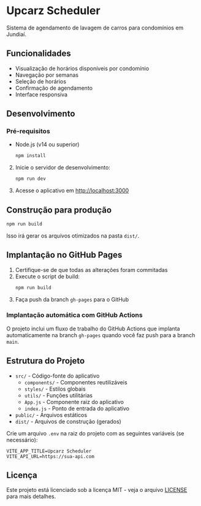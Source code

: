 # Upcarz Scheduler

Sistema de agendamento de lavagem de carros para condomínios em Jundiaí.

## Funcionalidades

- Visualização de horários disponíveis por condomínio
- Navegação por semanas
- Seleção de horários
- Confirmação de agendamento
- Interface responsiva

## Desenvolvimento

### Pré-requisitos

- Node.js (v14 ou superior)
   ```bash
   npm install
   ```

2. Inicie o servidor de desenvolvimento:
   ```bash
   npm run dev
   ```

3. Acesse o aplicativo em [http://localhost:3000](http://localhost:3000)

## Construção para produção

```bash
npm run build
```

Isso irá gerar os arquivos otimizados na pasta `dist/`.

## Implantação no GitHub Pages

1. Certifique-se de que todas as alterações foram commitadas
2. Execute o script de build:
   ```bash
   npm run build
   ```
3. Faça push da branch `gh-pages` para o GitHub

### Implantação automática com GitHub Actions

O projeto inclui um fluxo de trabalho do GitHub Actions que implanta automaticamente na branch `gh-pages` quando você faz push para a branch `main`.

## Estrutura do Projeto

- `src/` - Código-fonte do aplicativo
  - `components/` - Componentes reutilizáveis
  - `styles/` - Estilos globais
  - `utils/` - Funções utilitárias
  - `App.js` - Componente raiz do aplicativo
  - `index.js` - Ponto de entrada do aplicativo
- `public/` - Arquivos estáticos
- `dist/` - Arquivos de construção (gerados)

Crie um arquivo `.env` na raiz do projeto com as seguintes variáveis (se necessário):

```
VITE_APP_TITLE=Upcarz Scheduler
VITE_API_URL=https://sua-api.com
```

## Licença

Este projeto está licenciado sob a licença MIT - veja o arquivo [LICENSE](LICENSE) para mais detalhes.
